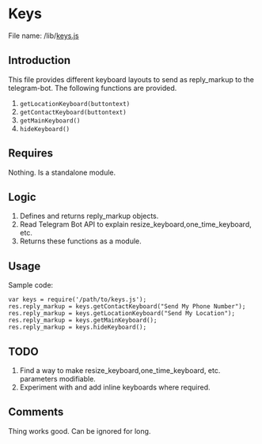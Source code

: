 # Keys

File name: /lib/[keys.js](../lib/keys.js)

## Introduction

This file provides different keyboard layouts to send as reply_markup to the telegram-bot. The following functions are provided.

1. `getLocationKeyboard(buttontext)`
2. `getContactKeyboard(buttontext)`
3. `getMainKeyboard()`
4. `hideKeyboard()`

## Requires

Nothing. Is a standalone module.

## Logic

1. Defines and returns reply_markup objects.
2. Read Telegram Bot API to explain resize_keyboard,one_time_keyboard, etc.
3. Returns these functions as a module.

## Usage

Sample code:

```
var keys = require('/path/to/keys.js');
res.reply_markup = keys.getContactKeyboard("Send My Phone Number");
res.reply_markup = keys.getLocationKeyboard("Send My Location");
res.reply_markup = keys.getMainKeyboard();
res.reply_markup = keys.hideKeyboard();

```

## TODO

1. Find a way to make resize_keyboard,one_time_keyboard, etc. parameters modifiable.
2. Experiment with and add inline keyboards where required.

## Comments

Thing works good. Can be ignored for long.